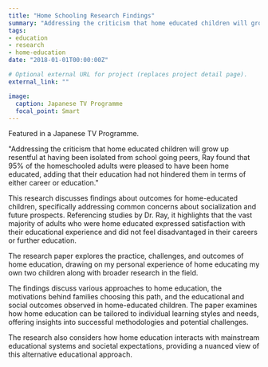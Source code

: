 ```yaml
---
title: "Home Schooling Research Findings"
summary: "Addressing the criticism that home educated children will grow up resentful at having been isolated from school going peers, Ray found that 95% of the homeschooled adults were pleased to have been home educated, adding that their education had not hindered them in terms of either career or education."
tags:
- education
- research
- home-education
date: "2018-01-01T00:00:00Z"

# Optional external URL for project (replaces project detail page).
external_link: ""

image:
  caption: Japanese TV Programme
  focal_point: Smart
---
```


Featured in a Japanese TV Programme.

"Addressing the criticism that home educated children will grow up resentful at having been isolated from school going peers, Ray found that 95% of the homeschooled adults were pleased to have been home educated, adding that their education had not hindered them in terms of either career or education."

This research discusses findings about outcomes for home-educated children, specifically addressing common concerns about socialization and future prospects. Referencing studies by Dr. Ray, it highlights that the vast majority of adults who were home educated expressed satisfaction with their educational experience and did not feel disadvantaged in their careers or further education.

The research paper explores the practice, challenges, and outcomes of home education, drawing on my personal experience of home educating my own two children along with broader research in the field.

The findings discuss various approaches to home education, the motivations behind families choosing this path, and the educational and social outcomes observed in home-educated children. The paper examines how home education can be tailored to individual learning styles and needs, offering insights into successful methodologies and potential challenges.

The research also considers how home education interacts with mainstream educational systems and societal expectations, providing a nuanced view of this alternative educational approach. 